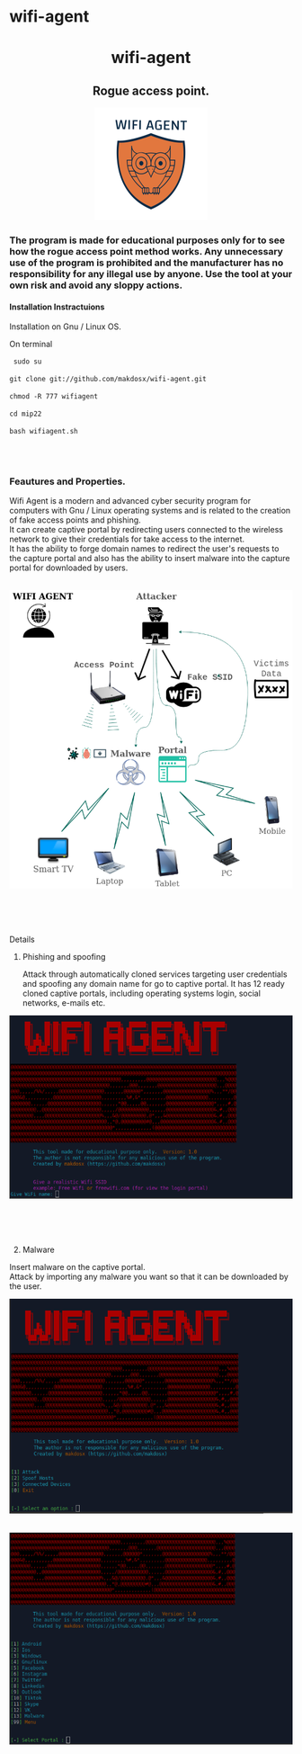 # wifi-agent

 <h1 align="center"> wifi-agent </h1>
 
 <h2 align="center"> Rogue access point. </h2> 

<p align="center">
<img src="logo/logo.png">  </br>
</p>


<h3>

The program is made for educational purposes only for to see how the rogue access point method works.
Any unnecessary use of the program is prohibited and the manufacturer has no responsibility for any illegal use by anyone.
Use the tool at your own risk and avoid any sloppy actions.

 </h3>
 
<p>
  
<h4> Installation Instractuions </h4>

Installation on Gnu / Linux OS. </br>

On terminal </br>

```diff
 sudo su 
```

```diff
git clone git://github.com/makdosx/wifi-agent.git 
```
```diff
chmod -R 777 wifiagent 
```

```diff
cd mip22
```

```diff
bash wifiagent.sh
```

</br> </br>

</p>



<h3>
Feautures and Properties.
</h3>

<p>
Wifi Agent is a modern and advanced cyber security program for computers with Gnu / Linux operating systems and is related to the creation of fake access points and phishing. </br>
It can create captive portal by redirecting users connected to the wireless network to give their credentials for take access to the internet. </br>
It has the ability to forge domain names to redirect the user's requests to the capture portal and also has the ability to insert malware into the capture portal for downloaded by users.
</p>

  </br>

 <img src="sc/diagram.png">
 
<br/> <br/> <br/> 

<p>
 
Details

 
1) Phishing and spoofing 

   Attack through automatically cloned services targeting user credentials <br/> 
   and spoofing any domain name for go to captive portal.
  It has 12 ready cloned captive portals, including operating systems login, social networks, e-mails etc. </br>
 
<img src="sc/sc1.png">


<br/> <br/> <br/> 

 
2) Malware 

  Insert malware on the captive portal. <br/>
  Attack by importing any malware you want so that it can be downloaded by the user.
 
<img src="sc/sc2.png"> </br> </br>

<img src="sc/sc3.png">
 

</p>
